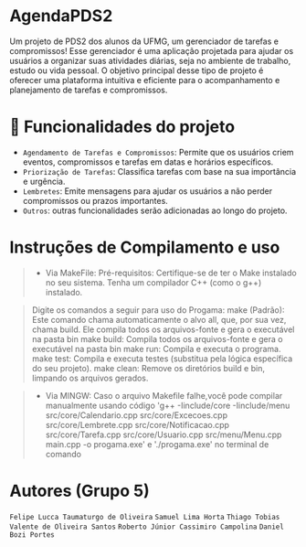# AgendaPDS2
Um projeto de PDS2 dos alunos da UFMG, um gerenciador de tarefas e compromissos!
Esse gerenciador é uma aplicação projetada para ajudar os usuários a organizar suas atividades diárias, seja no ambiente de trabalho, estudo ou vida pessoal.
O objetivo principal desse tipo de projeto é oferecer uma plataforma intuitiva e eficiente para o acompanhamento e planejamento de tarefas e compromissos.

# :hammer: Funcionalidades do projeto
- `Agendamento de Tarefas e Compromissos`: Permite que os usuários criem eventos, compromissos e tarefas em datas e horários específicos.
- `Priorização de Tarefas`: Classifica tarefas com base na sua importância e urgência. 
- `Lembretes`: Emite mensagens para ajudar os usuários a não perder compromissos ou prazos importantes.
- `Outros`: outras funcionalidades serão adicionadas ao longo do projeto.

# Instruções de Compilamento e uso 
>  - Via MakeFile:
> Pré-requisitos:
Certifique-se de ter o Make instalado no seu sistema.
Tenha um compilador C++ (como o g++) instalado.

> Digite os comandos a seguir para uso do Progama:
make (Padrão): Este comando chama automaticamente o alvo all, que, por sua vez, chama build. Ele compila todos os arquivos-fonte e gera o executável na pasta bin
make build: Compila todos os arquivos-fonte e gera o executável na pasta bin
make run: Compila e executa o programa.
make test: Compila e executa testes (substitua pela lógica específica do seu projeto).
make clean: Remove os diretórios build e bin, limpando os arquivos gerados.

> - Via MINGW:
>   Caso o arquivo Makefile falhe,você pode compilar manualmente usando código 'g++ -Iinclude/core -Iinclude/menu src/core/Calendario.cpp src/core/Excecoes.cpp src/core/Lembrete.cpp src/core/Notificacao.cpp src/core/Tarefa.cpp src/core/Usuario.cpp src/menu/Menu.cpp main.cpp -o progama.exe' e './progama.exe' no terminal de comando


# Autores (Grupo 5)
`Felipe Lucca Taumaturgo de Oliveira`
`Samuel Lima Horta`
`Thiago Tobias Valente de Oliveira Santos`
`Roberto Júnior Cassimiro Campolina`
`Daniel Bozi Portes`
